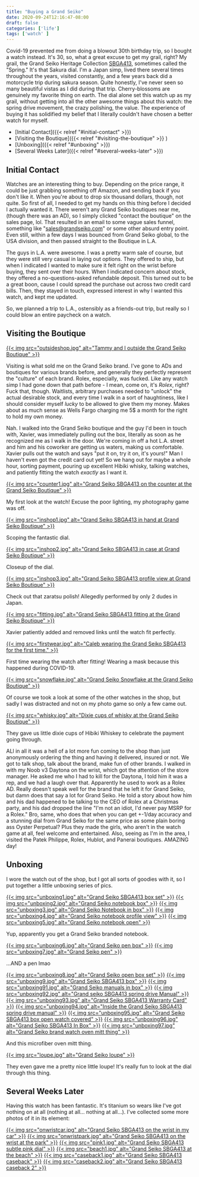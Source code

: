 ```yaml
---
title: "Buying a Grand Seiko"
date: 2020-09-24T12:16:47-08:00
draft: false
categories: ['life']
tags: ['watch' ]
---
```


Covid-19 prevented me from doing a blowout 30th birthday trip, so I bought a watch instead. It's 30, so, what a great excuse
to get my grail, right? My grail, the Grand Seiko Heritage Collection
[SBGA413](https://www.grand-seiko.com/us-en/collections/sbga413g), sometimes called the "Spring." It's that Sakura dial. I'm
a Japan simp, lived there several times throughout the years, visited constantly, and a few years back did a motorcycle trip
during sakura season. Quite honestly, I've never seen so many beautiful vistas as I did during that trip. Cherry-blossoms
are genuinely my favorite thing on earth. The dial alone set this watch up as my grail, without getting into all the other
awesome things about this watch: the spring drive movement, the crazy polishing, the value. The experience of buying it has
solidified my belief that I literally couldn't have chosen a better watch for myself.

* [Initial Contact]({{< relref "#initial-contact" >}})
* [Visiting the Boutique]({{< relref "#visiting-the-boutique" >}} )
* [Unboxing]({{< relref "#unboxing" >}})
* [Several Weeks Later]({{< relref "#several-weeks-later" >}})

## Initial Contact
Watches are an interesting thing to buy. Depending on the price range, it could be just grabbing something off Amazon, and
sending back if you don't like it. When you're about to drop six thousand dollars, though, not quite. So first of all, I
needed to get my hands on this thing before I decided I actually wanted it. There weren't any Grand Seiko boutiques near me,
(though there was an AD), so I simply clicked "contact the boutique" on the sales page, lol. That resulted in an email to some
vague sales funnel, something like "sales@grandseiko.com" or some other absurd entry point. Even still, within a few days I
was bounced from Grand Seiko global, to the USA division, and then passed straight to the Boutique in L.A.

The guys in L.A. were awesome. I was a pretty warm sale of course, but they were still very casual in laying out options.
They offered to ship, but when I indicated I wanted to make sure it felt right on the wrist before buying, they sent
over their hours. When I indicated concern about stock, they offered a no-questions-asked refundable deposit. This turned out to be a great boon, cause I could spread the purchase out across two credit card bills. Then, they stayed in touch, expressed
interest in why I wanted this watch, and kept me updated.

So, we planned a trip to L.A., ostensibly as a friends-out trip, but really so I could blow an entire paycheck on a watch.

## Visiting the Boutique
[{{< img src="outsideshop.jpg" alt="Tammy and I outside the Grand Seiko Boutique" >}}](/posts/grandseiko/outsideshop.jpg)

Visiting is what sold me on the Grand Seiko brand. I've gone to ADs and boutiques for various brands before, and generally
they perfectly represent the "culture" of each brand. Rolex, especially, was fucked. Like any watch simp I had gone down that path before - I mean, come on, it's *Rolex*, right? Fuck that, though. Waitlists, arbitrary purchases needed to "unlock" the
actual desirable stock, and every time I walk in a sort of haughtiness, like I should consider myself *lucky* to be allowed
to give them my money. Makes about as much sense as Wells Fargo charging me 5$ a month for the right to hold my own money.

Nah. I walked into the Grand Seiko boutique and the guy I'd been in touch with, Xavier, was immediately pulling out the box,
literally as soon as he recognized me as I walk in the door. We're coming in off a hot L.A. street and him and his coworker
are getting us waters, making us comfortable. Xavier pulls out the watch and says "put it on, try it on, it's yours!" Man
I haven't even got the credit card out yet! So we hang out for maybe a whole hour, sorting payment, pouring up excellent
Hibiki whisky, talking watches, and patiently fitting the watch *exactly* as I want it.

[{{< img src="counter1.jpg" alt="Grand Seiko SBGA413 on the counter at the Grand Seiko Boutique" >}}](/posts/grandseiko/counter1.jpg)

 My first look at the watch! Excuse the poor lighting, my photography game was off.

[{{< img src="inshop1.jpg" alt="Grand Seiko SBGA413 in hand at Grand Seiko Boutique" >}}](/posts/grandseiko/inshop1.jpg)

Scoping the fantastic dial.

[{{< img src="inshop2.jpg" alt="Grand Seiko SBGA413 in case at Grand Seiko Boutique" >}}](/posts/grandseiko/inshop2.jpg)

Closeup of the dial.

[{{< img src="inshop3.jpg" alt="Grand Seiko SBGA413 profile view at Grand Seiko Boutique" >}}](/posts/grandseiko/inshop3.jpg)

Check out that zaratsu polish! Allegedly performed by only 2 dudes in Japan.

[{{< img src="fitting.jpg" alt="Grand Seiko SBGA413 fitting at the Grand Seiko Boutique" >}}](/posts/grandseiko/fitting.jpg)

Xavier patiently added and removed links until the watch fit perfectly.

[{{< img src="firstwear.jpg" alt="Caleb wearing the Grand Seiko SBGA413 for the first time." >}}](/posts/grandseiko/firstwear.jpg)

First time wearing the watch after fitting! Wearing a mask because this happened during COVID-19.

[{{< img src="snowflake.jpg" alt="Grand Seiko Snowflake at the Grand Seiko Boutique" >}}](/posts/grandseiko/snowflake.jpg)

Of course we took a look at some of the other watches in the shop, but sadly I was distracted and not on my photo game so
only a few came out.


[{{< img src="whisky.jpg" alt="Dixie cups of whisky at the Grand Seiko Boutique" >}}](/posts/grandseiko/whisky.jpg)

They gave us little dixie cups of Hibiki Whiskey to celebrate the payment going through.

ALl in all it was a hell of a lot more fun coming to the shop than just anonymously ordering the thing and having it delivered, insured or not.
We got to talk shop, talk about the brand, make fun of other brands. I walked in with my Noob v3 Daytona on the wrist, which
got the attention of the store manager. He asked me who I had to kill for the Daytona, I told him it was a rep, and we had
a laugh over that. Apparently he used to work as a Rolex AD. Really doesn't speak well for the brand that he left it for
Grand Seiko, but damn does that say a lot for Grand Seiko. He told a story about how him and his dad happened to be talking
to the CEO of Rolex at a Christmas party, and his dad dropped the line "I'm not an idiot, I'd never pay MSRP for a Rolex." Bro,
same, who does that when you can get +-1/day accuracy and a stunning dial from Grand Seiko for the same price as some plain
boring ass Oyster Perpetual? Plus they made the girls, who aren't in the watch game at all, feel welcome and entertained.
Also, seeing as I'm in the area, I visited the Patek Philippe, Rolex, Hublot, and Panerai boutiques. AMAZING day!


## Unboxing

I wore the watch out of the shop, but I got all sorts of goodies with it, so I put together a little unboxing series of pics.

[{{< img src="unboxing1.jpg" alt="Grand Seiko SBGA413 box set" >}}](/posts/grandseiko/unboxing1.jpg)
[{{< img src="unboxing2.jpg" alt="Grand Seiko notebook box" >}}](/posts/grandseiko/unboxing2.jpg)
[{{< img src="unboxing3.jpg" alt="Grand Seiko Notebook in box" >}}](/posts/grandseiko/unboxing3.jpg)
[{{< img src="unboxing4.jpg" alt="Grand Seiko notebook profile view" >}}](/posts/grandseiko/unboxing4.jpg)
[{{< img src="unboxing5.jpg" alt="Grand Seiko notebook open" >}}](/posts/grandseiko/unboxing5.jpg)

Yup, apparently you get a Grand Seiko branded notebook.

[{{< img src="unboxing6.jpg" alt="Grand Seiko pen box" >}}](/posts/grandseiko/unboxing6.jpg)
[{{< img src="unboxing7.jpg" alt="Grand Seiko pen" >}}](/posts/grandseiko/unboxing7.jpg)

...AND a pen lmao

[{{< img src="unboxing8.jpg" alt="Grand Seiko open box set" >}}](/posts/grandseiko/unboxing8.jpg)
[{{< img src="unboxing9.jpg" alt="Grand Seiko SBGA413 box" >}}](/posts/grandseiko/unboxing9.jpg)
[{{< img src="unboxing91.jpg" alt="Grand Seiko manuals in box" >}}](/posts/grandseiko/unboxing91.jpg)
[{{< img src="unboxing92.jpg" alt="Grand seiko SBGA413 spring drive Manual" >}}](/posts/grandseiko/unboxing92.jpg)
[{{< img src="unboxing93.jpg" alt="Grand Seiko SBGA413 Warranty Card" >}}](/posts/grandseiko/unboxing93.jpg)
[{{< img src="unboxing94.jpg" alt="Inside the Grand Seiko SBGA413 spring drive manual" >}}](/posts/grandseiko/unboxing94.jpg)
[{{< img src="unboxing95.jpg" alt="Grand Seiko SBGA413 box open watch covered" >}}](/posts/grandseiko/unboxing95.jpg)
[{{< img src="unboxing96.jpg" alt="Grand Seiko SBGA413 In Box" >}}](/posts/grandseiko/unboxing96.jpg)
[{{< img src="unboxing97.jpg" alt="Grand Seiko brand watch oven mitt thing" >}}](/posts/grandseiko/unboxing97.jpg)

And this microfiber oven mitt thing.

[{{< img src="loupe.jpg" alt="Grand Seiko loupe" >}}](/posts/grandseiko/loupe.jpg)


They even gave me a pretty nice little loupe! It's really fun to look at the dial through this thing.

## Several Weeks Later

Having this watch has been fantastic. It's titanium so wears like I've got nothing on at all (nothing at all... nothing at all...). I've collected some more photos of it in its element:


[{{< img src="onwristcar.jpg" alt="Grand Seiko SBGA413 on the wrist in my car" >}}](/posts/grandseiko/onwristcar.jpg)
[{{< img src="onwristpark.jpg" alt="Grand Seiko SBGA413 on the wrist at the park" >}}](/posts/grandseiko/onwristpark.jpg)
[{{< img src="pink1.jpg" alt="Grand Seiko SBGA413 subtle pink dial" >}}](/posts/grandseiko/pink1.jpg)
[{{< img src="beach1.jpg" alt="Grand Seiko SBGA413 at the beach" >}}](/posts/grandseiko/beach1.jpg)
[{{< img src="caseback1.jpg" alt="Grand Seiko SBGA413 caseback" >}}](/posts/grandseiko/caseback1.jpg)
[{{< img src="caseback2.jpg" alt="Grand Seiko SBGA413 caseback 2" >}}](/posts/grandseiko/caseback2.jpg)
